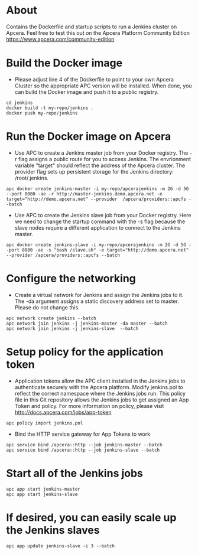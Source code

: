 # About

Contains the Dockerfile and startup scripts to run a Jenkins cluster on Apcera. Feel free to test this out on the Apcera Platform Community Edition https://www.apcera.com/community-edition

# Build the Docker image

- Please adjust line 4 of the Dockerfile to point to your own Apcera Cluster so the appropriate APC version will be installed. When done, you can build the Docker image and push it to a public registry.
```
cd jenkins
docker build -t my-repo/jenkins .
docker push my-repo/jenkins
```

# Run the Docker image on Apcera
- Use APC to create a Jenkins master job from your Docker registry. The -r flag assigns a public route for you to access Jenkins. The envrionment variable "target" should reflect the address of the Apcera cluster. The provider flag sets up persistent storage for the Jenkins directory: /root/.jenkins.
```
apc docker create jenkins-master -i my-repo/apcerajenkins -m 2G -d 5G --port 8080 -ae -r http://master-jenkins.demo.apcera.net -e target="http://demo.apcera.net" --provider  /apcera/providers::apcfs --batch
```

- Use APC to create the Jenkins slave job from your Docker registry. Here we need to change the startup command with the -s flag because the slave nodes require a different application to connect to the Jenkins master.
```
apc docker create jenkins-slave -i my-repo/apcerajenkins -m 2G -d 5G --port 8080 -ae -s "bash /slave.sh" -e target="http://demo.apcera.net" --provider /apcera/providers::apcfs --batch
```

# Configure the networking
- Create a virtual network for Jenkins and assign the Jenkins jobs to it. The -da argument assigns a static discovery address set to master. Please do not change this.
```
apc network create jenkins --batch
apc network join jenkins -j jenkins-master -da master --batch
apc network join jenkins -j jenkins-slave  --batch
```

# Setup policy for the application token
- Application tokens allow the APC client installed in the Jenkins jobs to authenticate securely with the Apcera platform. Modify jenkins.pol to reflect the correct namespace where the Jenkins jobs run. This policy file in this Git repository allows the Jenkins jobs to get assigned an App Token and policy. For more information on policy, please visit http://docs.apcera.com/jobs/app-token
```
apc policy import jenkins.pol
```

- Bind the HTTP service gateway for App Tokens to work
```
apc service bind /apcera::http --job jenkins-master --batch
apc service bind /apcera::http --job jenkins-slave --batch
```

# Start all of the Jenkins jobs
```
apc app start jenkins-master
apc app start jenkins-slave
```

# If desired, you can easily scale up the Jenkins slaves
```
apc app update jenkins-slave -i 3 --batch
```
